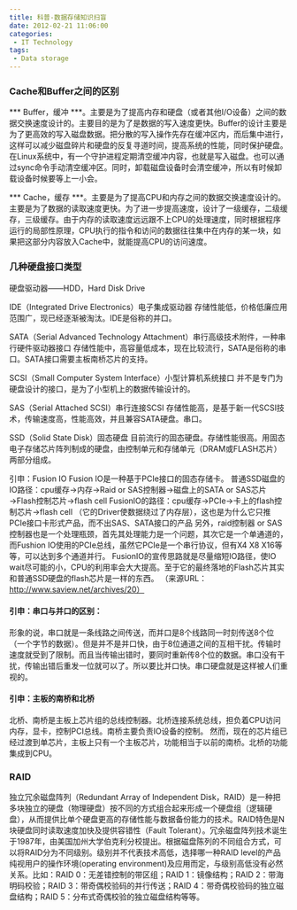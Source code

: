 ```yaml
---
title: 科普-数据存储知识扫盲
date: 2012-02-21 11:06:00
categories:
 - IT Technology
tags:
 - Data storage
---
```



### Cache和Buffer之间的区别

*** Buffer，缓冲 ***。主要是为了提高内存和硬盘（或者其他I/O设备）之间的数据交换速度设计的。主要目的是为了是数据的写入速度更快。Buffer的设计主要是为了更高效的写入磁盘数据。把分散的写入操作先存在缓冲区内，而后集中进行，这样可以减少磁盘碎片和硬盘的反复寻道时间，提高系统的性能，同时保护硬盘。在Linux系统中，有一个守护进程定期清空缓冲内容，也就是写入磁盘。也可以通过sync命令手动清空缓冲区。同时，卸载磁盘设备时会清空缓冲，所以有时候卸载设备时候要等上一小会。

*** Cache，缓存 ***。主要是为了提高CPU和内存之间的数据交换速度设计的。主要是为了数据的读取速度更快。为了进一步提高速度，设计了一级缓存，二级缓存，三级缓存。由于内存的读取速度远远跟不上CPU的处理速度，同时根据程序运行的局部性原理，CPU执行的指令和访问的数据往往集中在内存的某一块，如果把这部分内容放入Cache中，就能提高CPU的访问速度。
<!-- more -->

### 几种硬盘接口类型

硬盘驱动器——HDD，Hard Disk Drive

IDE（Integrated Drive Electronics）电子集成驱动器
存储性能低，价格低廉应用范围广，现已经逐渐被淘汰。IDE是俗称的并口。

SATA（Serial Advanced Technology Attachment）串行高级技术附件，一种串行硬件驱动器接口
存储性能中，高容量低成本，现在比较流行，SATA是俗称的串口。SATA接口需要主板南桥芯片的支持。

SCSI（Small Computer System Interface）小型计算机系统接口
并不是专门为硬盘设计的接口，是为了小型机上的数据传输设计的。

SAS（Serial Attached SCSI）串行连接SCSI
存储性能高，是基于新一代SCSI技术，传输速度高，性能高效，并且兼容SATA硬盘。串口。

SSD（Solid State Disk）固态硬盘
目前流行的固态硬盘。存储性能很高。用固态电子存储芯片阵列制成的硬盘，由控制单元和存储单元（DRAM或FLASH芯片）两部分组成。

引申：Fusion IO
Fusion IO是一种基于PCIe接口的固态存储卡。
普通SSD磁盘的IO路径：cpu缓存→内存→Raid or SAS控制器→磁盘上的SATA or SAS芯片→Flash控制芯片→flash cell
FusionIO的路径：cpu缓存→PCIe→卡上的flash控制芯片→flash cell （它的Driver使数据绕过了内存层），这也是为什么它只推PCIe接口卡形式产品，而不出SAS、SATA接口的产品
另外，raid控制器 or SAS控制器也是一个处理瓶颈，首先其处理能力是一个问题，其次它是一个单通道的，而Fushion IO使用的PCIe总线，虽然它PCIe是一个串行协议，但有X4 X8 X16等等，可以达到多个通道并行。
FusionIO的宣传思路就是尽量缩短IO路径，使IO wait尽可能的小，CPU的利用率会大大提高。至于它的最终落地的Flash芯片其实和普通SSD硬盘的flash芯片是一样的东西。
（来源URL： http://www.saview.net/archives/20）

#### 引申：串口与并口的区别：
形象的说，串口就是一条线路之间传送，而并口是8个线路同一时刻传送8个位（一个字节的数据）。但是并不是并口快，由于8位通道之间的互相干扰。传输时速度就受到了限制。而且当传输出错时，要同时重新传8个位的数据。串口没有干扰，传输出错后重发一位就可以了。所以要比并口快。串口硬盘就是这样被人们重视的。

#### 引申：主板的南桥和北桥
北桥、南桥是主板上芯片组的总线控制器。北桥连接系统总线，担负着CPU访问内存，显卡，控制PCI总线。南桥主要负责IO设备的控制。
然而，现在的芯片组已经过渡到单芯片，主板上只有一个主板芯片，功能相当于以前的南桥。北桥的功能集成到CPU。

### RAID

独立冗余磁盘阵列（Redundant Array of Independent Disk，RAID）是一种把多块独立的硬盘（物理硬盘）按不同的方式组合起来形成一个硬盘组（逻辑硬盘），从而提供比单个硬盘更高的存储性能与数据备份能力的技术。RAID特色是N块硬盘同时读取速度加快及提供容错性（Fault Tolerant）。冗余磁盘阵列技术诞生于1987年，由美国加州大学伯克利分校提出。根据磁盘陈列的不同组合方式，可以将RAID分为不同级别。级别并不代表技术高低，选择哪一种RAID level的产品纯视用户的操作环境(operating environment)及应用而定，与级别高低没有必然关系。比如：RAID 0：无差错控制的带区组；RAID 1：镜像结构；RAID 2：带海明码校验；RAID 3：带奇偶校验码的并行传送；RAID 4：带奇偶校验码的独立磁盘结构；RAID 5：分布式奇偶校验的独立磁盘结构等等。